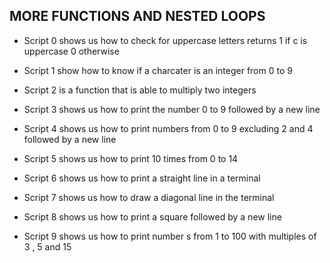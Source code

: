 ## MORE FUNCTIONS AND NESTED LOOPS

* Script 0 shows us how to check for uppercase letters returns 1 if c is uppercase 0 otherwise

* Script 1 show how to know if a charcater is an integer from 0 to 9

* Script 2 is a function that is able to multiply two integers

* Script 3 shows us how to print the number 0 to 9 followed by a new line

* Script 4 shows us how to print numbers from 0 to 9 excluding 2 and 4 followed by a new line

* Script 5 shows us how to print 10 times from 0 to 14

* Script 6 shows us how to print a straight line in a terminal 

* Script 7 shows us how to draw a diagonal line in the terminal

* Script 8 shows us how to print a square followed by a new line

* Script 9 shows us how to print number s from 1 to 100 with multiples of 3 , 5 and 15

